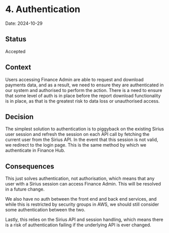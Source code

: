 # 4. Authentication

Date: 2024-10-29

## Status

Accepted

## Context

Users accessing Finance Admin are able to request and download payments data, and as a result, we need to ensure they are
authenticated in our system and authorised to perform the action. There is a need to ensure that some level of auth is
in place before the report download functionality is in place, as that is the greatest risk to data loss or unauthorised 
access.

## Decision

The simplest solution to authentication is to piggyback on the existing Sirius user session and refresh the session on
each API call by fetching the current user from the Sirius API. In the event that this session is not valid, we redirect
to the login page. This is the same method by which we authenticate in Finance Hub.

## Consequences

This just solves authentication, not authorisation, which means that any user with a Sirius session can access Finance 
Admin. This will be resolved in a future change. 

We also have no auth between the front end and back end services, and while this is restricted by security groups in AWS, 
we should still consider some authentication between the two.

Lastly, this relies on the Sirius API and session handling, which means there is a risk of authentication failing if the 
underlying API is ever changed.
